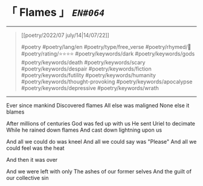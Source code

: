 # &#12300; Flames &#12301; *`EN#064`*

---

> [[poetry/2022/07 july/14|14/07/22]]
> 
> #poetry 
> #poetry/lang/en 
> #poetry/type/free_verse 
> #poetry/rhymed/🔴 
> #poetry/rating/⭐⭐⭐⭐ 
> #poetry/keywords/dark #poetry/keywords/gods #poetry/keywords/death #poetry/keywords/scary #poetry/keywords/despair #poetry/keywords/fiction #poetry/keywords/futility #poetry/keywords/humanity #poetry/keywords/thought-provoking #poetry/keywords/apocalypse #poetry/keywords/depressive #poetry/keywords/wrath 

---

Ever since mankind
Discovered flames
All else was maligned
None else it blames

After millions of centuries
God was fed up with us
He sent Uriel to decimate
While he rained down flames
And cast down lightning upon us

And all we could do was kneel
And all we could say was "Please"
And all we could feel was the heat

And then it was over

And we were left with only
The ashes of our former selves
And the guilt of our collective sin